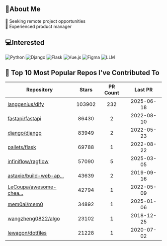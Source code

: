 ## 💫About Me 
👯 Seeking remote project opportunities   
🌱 Experienced product manager

## 💻Interested
![Python](https://img.shields.io/badge/python-3670A0?style=for-the-badge&logo=python&logoColor=ffdd54) ![Django](https://img.shields.io/badge/django-%23092E20.svg?style=for-the-badge&logo=django&logoColor=white) ![Flask](https://img.shields.io/badge/flask-%23000.svg?style=for-the-badge&logo=flask&logoColor=white) ![Vue.js](https://img.shields.io/badge/vuejs-%2335495e.svg?style=for-the-badge&logo=vuedotjs&logoColor=%234FC08D)  ![Figma](https://img.shields.io/badge/figma-%23F24E1E.svg?style=for-the-badge&logo=figma&logoColor=white) ![LLM](https://img.shields.io/badge/LLM-%23412991.svg?style=for-the-badge&logo=openai&logoColor=white)

## 🌟 Top 10 Most Popular Repos I've Contributed To

| Repository | Stars | PR Count | Last PR |
|-----|:---:|:---:|:---:|
| [langgenius/dify](https://github.com/langgenius/dify) | 103902 | 232 | 2025-06-18 |
| [fastapi/fastapi](https://github.com/fastapi/fastapi) | 86430 | 2 | 2022-08-10 |
| [django/django](https://github.com/django/django) | 83949 | 2 | 2022-05-23 |
| [pallets/flask](https://github.com/pallets/flask) | 69788 | 1 | 2022-08-22 |
| [infiniflow/ragflow](https://github.com/infiniflow/ragflow) | 57090 | 5 | 2025-03-05 |
| [astaxie/build-web-ap...](https://github.com/astaxie/build-web-application-with-golang) | 43639 | 2 | 2019-09-16 |
| [LeCoupa/awesome-chea...](https://github.com/LeCoupa/awesome-cheatsheets) | 42794 | 1 | 2022-05-09 |
| [mem0ai/mem0](https://github.com/mem0ai/mem0) | 34892 | 1 | 2025-01-06 |
| [wangzheng0822/algo](https://github.com/wangzheng0822/algo) | 23102 | 1 | 2018-12-25 |
| [lewagon/dotfiles](https://github.com/lewagon/dotfiles) | 21228 | 1 | 2020-07-02 |

